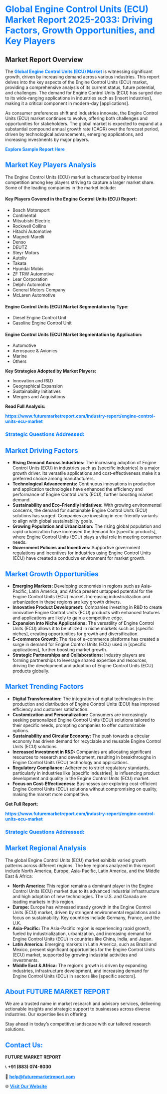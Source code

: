 <h1 style="color: #007BFF;">Global Engine Control Units (ECU) Market Report 2025-2033: Driving Factors, Growth Opportunities, and Key Players</h1>

<section id="overview">
<h2>Market Report Overview</h2>
<p>The <a href="https://www.futuremarketreport.com/industry-report/engine-control-units-ecu-market" style="color: #007BFF; text-decoration: none;"><strong>Global Engine Control Units (ECU) Market</strong></a> is witnessing significant growth, driven by increasing demand across various industries. This report delves into the key aspects of the Engine Control Units (ECU) market, providing a comprehensive analysis of its current status, future potential, and challenges. The demand for Engine Control Units (ECU) has surged due to its wide-ranging applications in industries such as [insert industries], making it a critical component in modern-day [applications].</p>
<p>As consumer preferences shift and industries innovate, the Engine Control Units (ECU) market continues to evolve, offering both challenges and opportunities for stakeholders. The global market is expected to expand at a substantial compound annual growth rate (CAGR) over the forecast period, driven by technological advancements, emerging applications, and increasing investments by major players.</p>
</section>

<section id="overview">
<p><a href="https://www.futuremarketreport.com/request-sample/reportId=98136" style="color: #007BFF; text-decoration: none;"><strong>Explore Sample Report Here</strong></a></p>
</section>

<section id="key-players">
<h2 style="color: #007BFF;">Market Key Players Analysis</h2>
<p>The Engine Control Units (ECU) market is characterized by intense competition among key players striving to capture a larger market share. Some of the leading companies in the market include:</p>
<h4>Key Players Covered in the Engine Control Units (ECU) Report:</h4>
<ul><li>Bosch Motorsport</li><li>Continental</li><li>Mitsubishi Electric</li><li>Rockwell Collins</li><li>Hitachi Automotive</li><li>Magneti Marelli</li><li>Denso</li><li>DEUTZ</li><li>Steyr Motors</li><li>Autoliv</li><li>Takata</li><li>Hyundai Mobis</li><li>ZF TRW Automotive</li><li>Lear Corporation</li><li>Delphi Automotive</li><li>General Motors Company</li><li>McLaren Automotive</li></ul>
<h4>Engine Control Units (ECU) Market Segmentation by Type:</h4>
<ul><li>Diesel Engine Control Unit</li><li>Gasoline Engine Control Unit</li></ul>

<h4>Engine Control Units (ECU) Market Segmentation by Application:</h4>
<ul><li>Automotive</li><li>Aerospace &amp; Avionics</li><li>Marine</li><li>Others</li></ul>
<p><strong>Key Strategies Adopted by Market Players:</strong></p>
<ul>
<li>Innovation and R&D</li>
<li>Geographical Expansion</li>
<li>Sustainability Initiatives</li>
<li>Mergers and Acquisitions</li>
</ul>
</section>

<section>
<p><strong>Read Full Analysis: </strong></p><a href="https://www.futuremarketreport.com/industry-report/engine-control-units-ecu-market" style="color: #007BFF; text-decoration: none;"><strong>https://www.futuremarketreport.com/industry-report/engine-control-units-ecu-market</strong></a>
<h3 style="color: #007BFF;">Strategic Questions Addressed:</h3>
</section>

<section id="driving-factors">
<h2 style="color: #007BFF;">Market Driving Factors</h2>
<ul>
<li><strong>Rising Demand Across Industries:</strong> The increasing adoption of Engine Control Units (ECU) in industries such as [specific industries] is a major growth driver. Its versatile applications and cost-effectiveness make it a preferred choice among manufacturers.</li>
<li><strong>Technological Advancements:</strong> Continuous innovations in production and application technologies have enhanced the efficiency and performance of Engine Control Units (ECU), further boosting market demand.</li>
<li><strong>Sustainability and Eco-Friendly Initiatives:</strong> With growing environmental concerns, the demand for sustainable Engine Control Units (ECU) solutions has surged. Companies are investing in eco-friendly variants to align with global sustainability goals.</li>
<li><strong>Growing Population and Urbanization:</strong> The rising global population and rapid urbanization have increased the demand for [specific products], where Engine Control Units (ECU) plays a vital role in meeting consumer needs.</li>
<li><strong>Government Policies and Incentives:</strong> Supportive government regulations and incentives for industries using Engine Control Units (ECU) have created a conducive environment for market growth.</li>
</ul>
</section>

<section id="growth-opportunities">
<h2 style="color: #007BFF;">Market Growth Opportunities</h2>
<ul>
<li><strong>Emerging Markets:</strong> Developing economies in regions such as Asia-Pacific, Latin America, and Africa present untapped potential for the Engine Control Units (ECU) market. Increasing industrialization and urbanization in these regions are key growth drivers.</li>
<li><strong>Innovative Product Development:</strong> Companies investing in R&D to create innovative Engine Control Units (ECU) products with enhanced features and applications are likely to gain a competitive edge.</li>
<li><strong>Expansion into Niche Applications:</strong> The versatility of Engine Control Units (ECU) allows it to be utilized in niche markets such as [specific niches], creating opportunities for growth and diversification.</li>
<li><strong>E-commerce Growth:</strong> The rise of e-commerce platforms has created a surge in demand for Engine Control Units (ECU) used in [specific applications], further boosting market growth.</li>
<li><strong>Strategic Partnerships and Collaborations:</strong> Industry players are forming partnerships to leverage shared expertise and resources, driving the development and adoption of Engine Control Units (ECU) products globally.</li>
</ul>
</section>

<section id="trending-factors">
<h2 style="color: #007BFF;">Market Trending Factors</h2>
<ul>
<li><strong>Digital Transformation:</strong> The integration of digital technologies in the production and distribution of Engine Control Units (ECU) has improved efficiency and customer satisfaction.</li>
<li><strong>Customization and Personalization:</strong> Consumers are increasingly seeking personalized Engine Control Units (ECU) solutions tailored to their specific needs, prompting companies to offer customizable options.</li>
<li><strong>Sustainability and Circular Economy:</strong> The push towards a circular economy has driven demand for recyclable and reusable Engine Control Units (ECU) solutions.</li>
<li><strong>Increased Investment in R&D:</strong> Companies are allocating significant resources to research and development, resulting in breakthroughs in Engine Control Units (ECU) technology and applications.</li>
<li><strong>Regulatory Compliance:</strong> Adherence to strict regulatory standards, particularly in industries like [specific industries], is influencing product development and quality in the Engine Control Units (ECU) market.</li>
<li><strong>Focus on Cost-Effectiveness:</strong> Businesses are exploring cost-efficient Engine Control Units (ECU) solutions without compromising on quality, making the market more competitive.</li>
</ul>
</section>

<section>
<p><strong>Get Full Report: </strong></p><a href="https://www.futuremarketreport.com/industry-report/engine-control-units-ecu-market" style="color: #007BFF; text-decoration: none;"><strong>https://www.futuremarketreport.com/industry-report/engine-control-units-ecu-market</strong></a>
<h3 style="color: #007BFF;">Strategic Questions Addressed:</h3>
</section>


<section id="regional-analysis">
<h2 style="color: #007BFF;">Market Regional Analysis</h2>
<p>The global Engine Control Units (ECU) market exhibits varied growth patterns across different regions. The key regions analyzed in this report include North America, Europe, Asia-Pacific, Latin America, and the Middle East & Africa:</p>
<ul>
<li><strong>North America:</strong> This region remains a dominant player in the Engine Control Units (ECU) market due to its advanced industrial infrastructure and high adoption of new technologies. The U.S. and Canada are leading markets in this region.</li>
<li><strong>Europe:</strong> Europe has witnessed steady growth in the Engine Control Units (ECU) market, driven by stringent environmental regulations and a focus on sustainability. Key countries include Germany, France, and the U.K.</li>
<li><strong>Asia-Pacific:</strong> The Asia-Pacific region is experiencing rapid growth, fueled by industrialization, urbanization, and increasing demand for Engine Control Units (ECU) in countries like China, India, and Japan.</li>
<li><strong>Latin America:</strong> Emerging markets in Latin America, such as Brazil and Mexico, present significant opportunities for the Engine Control Units (ECU) market, supported by growing industrial activities and investments.</li>
<li><strong>Middle East & Africa:</strong> The region’s growth is driven by expanding industries, infrastructure development, and increasing demand for Engine Control Units (ECU) in sectors like [specific sectors].</li>
</ul>
</section>

<footer>
<h2 style="color: #007BFF;">About FUTURE MARKET REPORT</h2>
<p>We are a trusted name in market research and advisory services, delivering actionable insights and strategic support to businesses across diverse industries. Our expertise lies in offering:</p>

<p>Stay ahead in today’s competitive landscape with our tailored research solutions.</p>

<h2 style="color: #007BFF;">Contact Us:</h2>
<p><strong>FUTURE MARKET REPORT</strong></p>
<p>📞 <strong>+91 (883) 074-8030</strong></p>
<p>📧 <strong><a href="mailto:help@futuremarketreport.com" style="color: #007BFF;">help@futuremarketreport.com</a></strong></p>
<p>🌐 <strong><a href="https://www.futuremarketreport.com/" style="color: #007BFF;">Visit Our Website</a></strong></p>
</footer>
